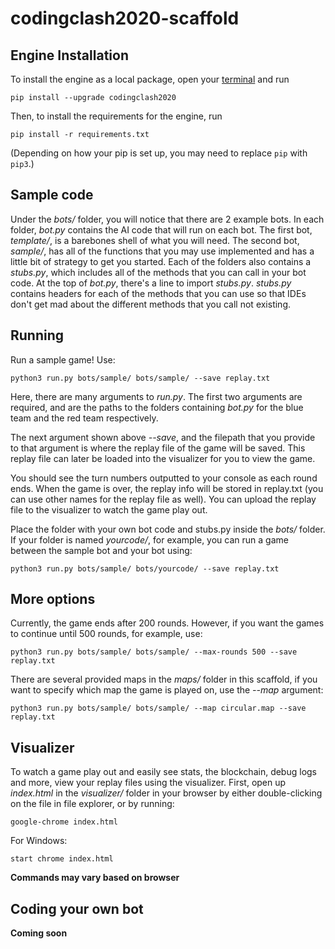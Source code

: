 # codingclash2020-scaffold

## Engine Installation
To install the engine as a local package, open your [terminal](https://askubuntu.com/questions/38162/what-is-a-terminal-and-how-do-i-open-and-use-it) and run

```
pip install --upgrade codingclash2020
```

Then, to install the requirements for the engine, run

```
pip install -r requirements.txt
```

(Depending on how your pip is set up, you may need to replace `pip` with `pip3`.) 

## Sample code
Under the _bots/_ folder, you will notice that there are 2 example bots. In each folder, _bot.py_ contains the AI code that will run on each bot. The first bot, _template/_, is a barebones shell of what you will need. The second bot, _sample/_, has all of the functions that you may use implemented and has a little bit of strategy to get you started. Each of the folders also contains a _stubs.py_, which includes all of the methods that you can call in your bot code. At the top of _bot.py_, there's a line to import _stubs.py_. _stubs.py_ contains headers for each of the methods that you can use so that IDEs don't get mad about the different methods that you call not existing.

## Running

Run a sample game! Use:

```
python3 run.py bots/sample/ bots/sample/ --save replay.txt
```

Here, there are many arguments to _run.py_. The first two arguments are required, and are the paths to the folders containing _bot.py_ for the blue team and the red team respectively.

The next argument shown above *--save*, and the filepath that you provide to that argument is where the replay file of the game will be saved. This replay file can later be loaded into the visualizer for you to view the game.

You should see the turn numbers outputted to your console as each round ends. 
When the game is over, the replay info will be stored in replay.txt 
(you can use other names for the replay file as well). You can upload the replay file
to the visualizer to watch the game play out.

Place the folder with your own bot code and stubs.py inside the *bots/* folder. If your
folder is named *yourcode/*, for example, you can run a game between the sample bot and 
your bot using:

```
python3 run.py bots/sample/ bots/yourcode/ --save replay.txt
```

## More options

Currently, the game ends after 200 rounds. However, if you want the games to continue
until 500 rounds, for example, use:

```
python3 run.py bots/sample/ bots/sample/ --max-rounds 500 --save replay.txt
```

There are several provided maps in the *maps/* folder in this scaffold, if you want
to specify which map the game is played on, use the *--map* argument:

```
python3 run.py bots/sample/ bots/sample/ --map circular.map --save replay.txt
```

## Visualizer

To watch a game play out and easily see stats, the blockchain, debug logs and more, 
view your replay files using the visualizer. First, open up *index.html* in the 
*visualizer/* folder in your browser by either double-clicking on the file in file 
explorer, or by running:

```
google-chrome index.html
```

For Windows:

```
start chrome index.html
```

**Commands may vary based on browser**

## Coding your own bot

**Coming soon**
